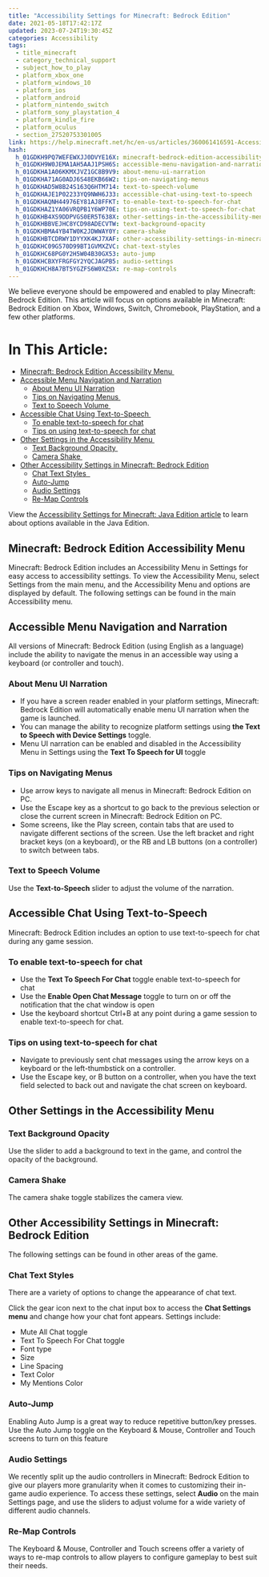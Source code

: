 ```yaml
---
title: "Accessibility Settings for Minecraft: Bedrock Edition"
date: 2021-05-18T17:42:17Z
updated: 2023-07-24T19:30:45Z
categories: Accessibility
tags:
  - title_minecraft
  - category_technical_support
  - subject_how_to_play
  - platform_xbox_one
  - platform_windows_10
  - platform_ios
  - platform_android
  - platform_nintendo_switch
  - platform_sony_playstation_4
  - platform_kindle_fire
  - platform_oculus
  - section_27520753301005
link: https://help.minecraft.net/hc/en-us/articles/360061416591-Accessibility-Settings-for-Minecraft-Bedrock-Edition
hash:
  h_01GDKH9PQ7WEFEWXJJ0DVYE16X: minecraft-bedrock-edition-accessibility-menu
  h_01GDKH9W0JEMA1AH5AAJ1PSH6S: accessible-menu-navigation-and-narration
  h_01GDKHA1A06KKMXJVZ1GC8B9V9: about-menu-ui-narration
  h_01GDKHA71AG0ADJ6S48EKB66W2: tips-on-navigating-menus
  h_01GDKHAD5W8B24S163Q6HTM714: text-to-speech-volume
  h_01GDKHAJE1P02233YQ9NWH6J33: accessible-chat-using-text-to-speech
  h_01GDKHAQNH44976EY81AJ8FFKT: to-enable-text-to-speech-for-chat
  h_01GDKHAZ1YA06VRQPB1Y6WP70E: tips-on-using-text-to-speech-for-chat
  h_01GDKHB4XS9DDPVGS0ER5T638X: other-settings-in-the-accessibility-menu
  h_01GDKHBBVEJHC8YCD98ADECVTW: text-background-opacity
  h_01GDKHBMA4YB4TW0K2JDWWAY0Y: camera-shake
  h_01GDKHBTCDRWY1DYYXK4KJ7XAF: other-accessibility-settings-in-minecraft-bedrock-edition
  h_01GDKHC09G570D99BT1GVMXZVC: chat-text-styles
  h_01GDKHC68PG0Y2H5W04B30GX53: auto-jump
  h_01GDKHCBXYFRGFGY2YQCJAGPB5: audio-settings
  h_01GDKHCH8A7BT5YGZFS6W0XZSX: re-map-controls
---
```


We believe everyone should be empowered and enabled to play Minecraft: Bedrock Edition. This article will focus on options available in Minecraft: Bedrock Edition on Xbox, Windows, Switch, Chromebook, PlayStation, and a few other platforms.

# In This Article:

- [Minecraft: Bedrock Edition Accessibility Menu ](#minecraft-bedrock-edition-accessibility-menu)
- [Accessible Menu Navigation and Narration](#accessible-menu-navigation-and-narration)
  - [About Menu UI Narration](#about-menu-ui-narration)
  - [Tips on Navigating Menus ](#tips-on-navigating-menus)
  - [Text to Speech Volume ](#text-to-speech-volume)
- [Accessible Chat Using Text-to-Speech ](#accessible-chat-using-text-to-speech)
  - [To enable text-to-speech for chat](#to-enable-text-to-speech-for-chat)
  - [Tips on using text-to-speech for chat](#tips-on-using-text-to-speech-for-chat)
- [Other Settings in the Accessibility Menu ](#other-settings-in-the-accessibility-menu)
  - [Text Background Opacity ](#text-background-opacity)
  - [Camera Shake ](#camera-shake)
- [Other Accessibility Settings in Minecraft: Bedrock Edition](#other-accessibility-settings-in-minecraft-bedrock-edition)
  - [Chat Text Styles  ](#chat-text-styles)
  - [Auto-Jump](#auto-jump)
  - [Audio Settings](#audio-settings)
  - [Re-Map Controls](#re-map-controls)

View the [Accessibility Settings for Minecraft: Java Edition article](https://aka.ms/MC-Java-ACC-Features) to learn about options available in the Java Edition.

## Minecraft: Bedrock Edition Accessibility Menu 

Minecraft: Bedrock Edition includes an Accessibility Menu in Settings for easy access to accessibility settings. To view the Accessibility Menu, select Settings from the main menu, and the Accessibility Menu and options are displayed by default. The following settings can be found in the main Accessibility menu. 

## Accessible Menu Navigation and Narration

All versions of Minecraft: Bedrock Edition (using English as a language) include the ability to navigate the menus in an accessible way using a keyboard (or controller and touch).  

### About Menu UI Narration

- If you have a screen reader enabled in your platform settings, Minecraft: Bedrock Edition will automatically enable menu UI narration when the game is launched. 
- You can manage the ability to recognize platform settings using **the Text to Speech with Device Settings** toggle.
- Menu UI narration can be enabled and disabled in the Accessibility Menu in Settings using the **Text To Speech for UI** toggle 

### Tips on Navigating Menus 

- Use arrow keys to navigate all menus in Minecraft: Bedrock Edition on PC. 
- Use the Escape key as a shortcut to go back to the previous selection or close the current screen in Minecraft: Bedrock Edition on PC. 
- Some screens, like the Play screen, contain tabs that are used to navigate different sections of the screen. Use the left bracket and right bracket keys (on a keyboard), or the RB and LB buttons (on a controller) to switch between tabs. 

### Text to Speech Volume 

Use the **Text-to-Speech** slider to adjust the volume of the narration.   

## Accessible Chat Using Text-to-Speech 

Minecraft: Bedrock Edition includes an option to use text-to-speech for chat during any game session. 

### To enable text-to-speech for chat

- Use the **Text To Speech For Chat** toggle enable text-to-speech for chat  
- Use the **Enable Open Chat Message** toggle to turn on or off the notification that the chat window is open 
- Use the keyboard shortcut Ctrl+B at any point during a game session to enable text-to-speech for chat. 

### Tips on using text-to-speech for chat

- Navigate to previously sent chat messages using the arrow keys on a keyboard or the left-thumbstick on a controller. 
- Use the Escape key, or B button on a controller, when you have the text field selected to back out and navigate the chat screen on keyboard.   

## Other Settings in the Accessibility Menu 

### Text Background Opacity 

Use the slider to add a background to text in the game, and control the opacity of the background. 

### Camera Shake 

The camera shake toggle stabilizes the camera view. 

## Other Accessibility Settings in Minecraft: Bedrock Edition

The following settings can be found in other areas of the game.

### Chat Text Styles  

There are a variety of options to change the appearance of chat text.   

Click the gear icon next to the chat input box to access the **Chat Settings menu** and change how your chat font appears. Settings include: 

- Mute All Chat toggle 
- Text To Speech For Chat toggle 
- Font type 
- Size 
- Line Spacing 
- Text Color 
- My Mentions Color 

### Auto-Jump

Enabling Auto Jump is a great way to reduce repetitive button/key presses. Use the Auto Jump toggle on the Keyboard & Mouse, Controller and Touch screens to turn on this feature

### Audio Settings

We recently split up the audio controllers in Minecraft: Bedrock Edition to give our players more granularity when it comes to customizing their in-game audio experience. To access these settings, select **Audio** on the main Settings page, and use the sliders to adjust volume for a wide variety of different audio channels. 

### Re-Map Controls

The Keyboard & Mouse, Controller and Touch screens offer a variety of ways to re-map controls to allow players to configure gameplay to best suit their needs.
